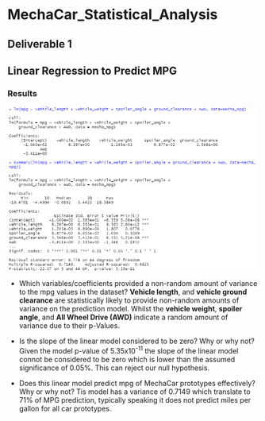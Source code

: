 # MechaCar_Statistical_Analysis

## Deliverable 1
## Linear Regression to Predict MPG
### Results
![ouput1](https://github.com/IrvingHdez/MechaCar_Statistical_Analysis/blob/main/images/Del_1.PNG)

* Which variables/coefficients provided a non-random amount of variance to the mpg values in the dataset?
**Vehicle length**, and **vehicle ground clearance** are statistically likely to provide non-random amounts of variance on the prediction model.
Whilst the **vehicle weight**, **spoiler angle**, and **All Wheel Drive (AWD)** indicate a random amount of variance due to their p-Values.

* Is the slope of the linear model considered to be zero? Why or why not?
Given the model p-value of 5.35x10<sup>-11</sup> the slope of the linear model connot be considered to be zero which is lower than the assumed significance of 0.05%.
This can reject our null hypothesis.

* Does this linear model predict mpg of MechaCar prototypes effectively? Why or why not?
Tis model has a variance of 0.7149 which translate to 71% of MPG prediction, typically speaking it does not predict miles per gallon for all car prototypes.



